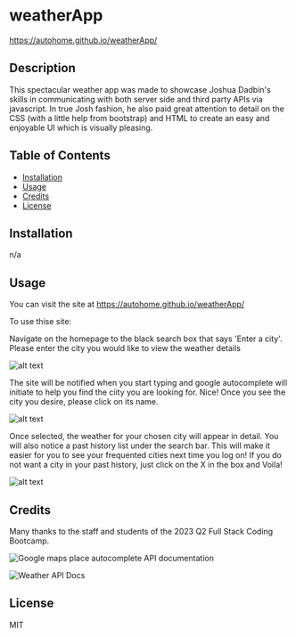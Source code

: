 # weatherApp

https://autohome.github.io/weatherApp/




## Description

This spectacular weather app was made to showcase Joshua Dadbin's skills in communicating with both server side and third party APIs via javascript. In true Josh fashion, he also paid great attention to detail on the CSS (with a little help from bootstrap) and HTML to create an easy and enjoyable UI which is visually pleasing.


## Table of Contents 

- [Installation](#installation)
- [Usage](#usage)
- [Credits](#credits)
- [License](#license)

## Installation

n/a

## Usage

You can visit the site at https://autohome.github.io/weatherApp/

To use thise site:

Navigate on the homepage to the black search box that says 'Enter a city'. Please enter the city you would like to view the weather details

![alt text](assets/images/screenshot.png)

The site will be notified when you start typing and google autocomplete will initiate to help you find the ciity you are looking for. Nice! Once you see the city you desire, please click on its name.

![alt text](assets/images/screenshot.png)

Once selected, the weather for your chosen city will appear in detail. You will also notice a past history list under the search bar. This will make it easier for you to see your frequented cities next time you log on! If you do not want a city in your past history, just click on the X in the box and Voila!

![alt text](assets/images/screenshot.png)


## Credits

Many thanks to the staff and students of the 2023 Q2 Full Stack Coding Bootcamp.

![Google maps place autocomplete API documentation](https://developers.google.com/maps/documentation/javascript/place-autocomplete)

![Weather API Docs](https://www.weatherapi.com/docs/)


## License

MIT

